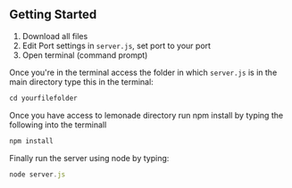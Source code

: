 


## Getting Started

1. Download all files
2. Edit Port settings in `server.js`, set port to your port 
3. Open terminal (command prompt)

Once you're in the terminal access the folder in which `server.js` is in the main directory
type this in the terminal:
``` javascript
cd yourfilefolder
```

Once you have access to lemonade directory run npm install by typing the following into the terminall
``` javascript
npm install
```

Finally run the server using node by typing:
``` javascript
node server.js
```
